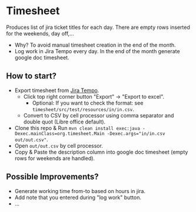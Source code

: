 # Timesheet

Produces list of jira ticket titles for each day. There are empty rows inserted for the weekends, day off,...
* Why? To avoid manual timesheet creation in the end of the month.
* Log work in Jira Tempo every day. In the end of the month generate google doc timesheet.

## How to start?

* Export timesheet from [Jira Tempo](https://jira.4finance.net/secure/TempoUserBoard!timesheet.jspa).
  * Click top right corner button "Export" -> "Export to excel".
    * Optional: If you want to check the format: see `timesheet/src/test/resources/in/in.csv`.
  * Convert to CSV by cell processor using comma separator and double quot (Libre office default).
* Clone this repo & Run `mvn clean install exec:java -Dexec.mainClass=org.timesheet.Main -Dexec.args="in/in.csv out/out.csv"`.
* Open `out/out.csv` by cell processor.
* Copy & Paste the description column into google doc timesheet (empty rows for weekends are handled).

## Possible Improvements?

* Generate working time from-to based on hours in jira.
* Add note that you entered during "log work" button.
* ...
